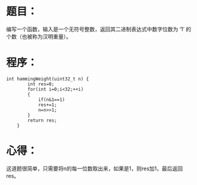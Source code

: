 # 题目：
编写一个函数，输入是一个无符号整数，返回其二进制表达式中数字位数为 ‘1’ 的个数（也被称为汉明重量）。
# 程序：
~~~
int hammingWeight(uint32_t n) {
        int res=0;
        for(int i=0;i<32;++i)
        {
            if(n&1==1)
            res+=1;            
            n=n>>1;
        }
        return res;
    }
~~~
# 心得：
这道题很简单，只需要将n的每一位数取出来，如果是1，则res加1，最后返回res。
